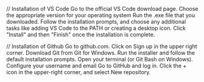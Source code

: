 // Installation of VS Code 
Go to the official VS Code download page.
Choose the appropriate version for your operating system
Run the .exe file that you downloaded.
Follow the installation prompts, and choose any additional tasks like adding VS Code to the PATH or creating a desktop icon.
Click "Install" and then "Finish" once the installation is complete.

// Installation of Github
Go to github.com.
Click on Sign up in the upper right corner.
Download Git from Git for Windows.
Run the installer and follow the default installation prompts.
Open your terminal (or Git Bash on Windows).
Configure your username and email
Go to GitHub and log in.
Click the + icon in the upper-right corner, and select New repository.
